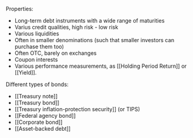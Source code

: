Properties:
- Long-term debt instruments with a wide range of maturities
- Varius credit qualities, high risk - low risk
- Various liquidities
- Often in smaller denominations (such that smaller investors can purchase them too)
- Often OTC, barely on exchanges
- Coupon interests
- Various performance measurements, as [[Holding Period Return]] or [[Yield]].

Different types of bonds:
- [[Treasury note]]
- [[Treasury bond]]
- [[Treasury inflation-protection security]] (or TIPS)
- [[Federal agency bond]]
- [[Corporate bond]]
- [[Asset-backed debt]]